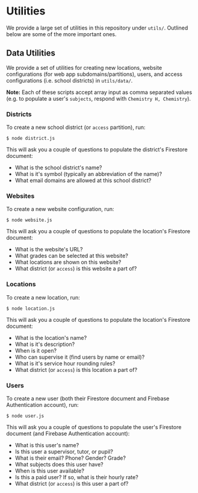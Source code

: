 # Utilities

We provide a large set of utilities in this repository under `utils/`. Outlined
below are some of the more important ones.

## Data Utilities

We provide a set of utilities for creating new locations, website configurations
(for web app subdomains/partitions), users, and access configurations (i.e.
school districts) in `utils/data/`.

**Note:** Each of these scripts accept array input as comma separated values
(e.g. to populate a user's `subjects`, respond with `Chemistry H, Chemistry`).

### Districts

To create a new school district (or `access` partition), run:

```
$ node district.js
```

This will ask you a couple of questions to populate the district's Firestore
document:

- What is the school district's name?
- What is it's symbol (typically an abbreviation of the name)?
- What email domains are allowed at this school district?

### Websites

To create a new website configuration, run:

```
$ node website.js
```

This will ask you a couple of questions to populate the location's Firestore
document:

- What is the website's URL?
- What grades can be selected at this website?
- What locations are shown on this website?
- What district (or `access`) is this website a part of?

### Locations

To create a new location, run:

```
$ node location.js
```

This will ask you a couple of questions to populate the location's Firestore
document:

- What is the location's name?
- What is it's description?
- When is it open?
- Who can supervise it (find users by name or email)?
- What is it's service hour rounding rules?
- What district (or `access`) is this location a part of?

### Users

To create a new user (both their Firestore document and Firebase Authentication
account), run:

```
$ node user.js
```

This will ask you a couple of questions to populate the user's Firestore
document (and Firebase Authentication account):

- What is this user's name?
- Is this user a supervisor, tutor, or pupil?
- What is their email? Phone? Gender? Grade?
- What subjects does this user have?
- When is this user available?
- Is this a paid user? If so, what is their hourly rate?
- What district (or `access`) is this user a part of?
